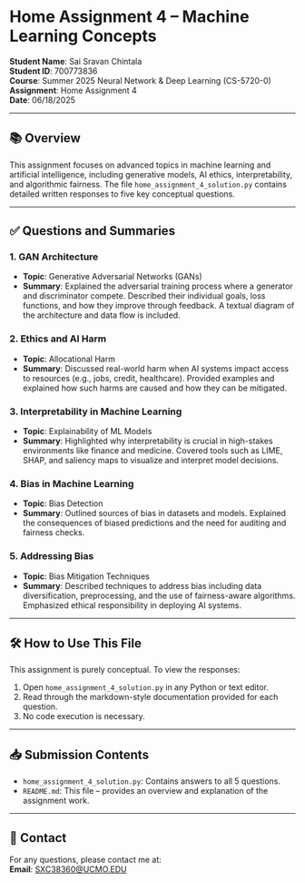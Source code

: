 # Home Assignment 4 – Machine Learning Concepts

**Student Name**: Sai Sravan Chintala  
**Student ID**: 700773836  
**Course**: Summer 2025 Neural Network & Deep Learning (CS-5720-0)
**Assignment**: Home Assignment 4  
**Date**: 06/18/2025

---

## 📚 Overview

This assignment focuses on advanced topics in machine learning and artificial intelligence, including generative models, AI ethics, interpretability, and algorithmic fairness. The file `home_assignment_4_solution.py` contains detailed written responses to five key conceptual questions.

---

## ✅ Questions and Summaries

### 1. **GAN Architecture**
- **Topic**: Generative Adversarial Networks (GANs)
- **Summary**: Explained the adversarial training process where a generator and discriminator compete. Described their individual goals, loss functions, and how they improve through feedback. A textual diagram of the architecture and data flow is included.

### 2. **Ethics and AI Harm**
- **Topic**: Allocational Harm
- **Summary**: Discussed real-world harm when AI systems impact access to resources (e.g., jobs, credit, healthcare). Provided examples and explained how such harms are caused and how they can be mitigated.

### 3. **Interpretability in Machine Learning**
- **Topic**: Explainability of ML Models
- **Summary**: Highlighted why interpretability is crucial in high-stakes environments like finance and medicine. Covered tools such as LIME, SHAP, and saliency maps to visualize and interpret model decisions.

### 4. **Bias in Machine Learning**
- **Topic**: Bias Detection
- **Summary**: Outlined sources of bias in datasets and models. Explained the consequences of biased predictions and the need for auditing and fairness checks.

### 5. **Addressing Bias**
- **Topic**: Bias Mitigation Techniques
- **Summary**: Described techniques to address bias including data diversification, preprocessing, and the use of fairness-aware algorithms. Emphasized ethical responsibility in deploying AI systems.

---

## 🛠️ How to Use This File

This assignment is purely conceptual. To view the responses:

1. Open `home_assignment_4_solution.py` in any Python or text editor.
2. Read through the markdown-style documentation provided for each question.
3. No code execution is necessary.

---

## 📥 Submission Contents

- `home_assignment_4_solution.py`: Contains answers to all 5 questions.
- `README.md`: This file – provides an overview and explanation of the assignment work.

---

## 📧 Contact

For any questions, please contact me at:  
**Email**: SXC38360@UCMO.EDU

